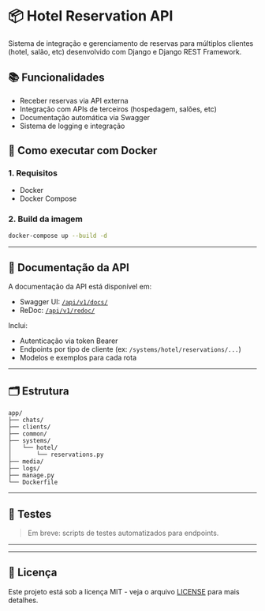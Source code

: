 # 📦 Hotel Reservation API

Sistema de integração e gerenciamento de reservas para múltiplos clientes (hotel, salão, etc) desenvolvido com Django e Django REST Framework.

## 📚 Funcionalidades

* Receber reservas via API externa
* Integração com APIs de terceiros (hospedagem, salões, etc)
* Documentação automática via Swagger
* Sistema de logging e integração

## 🚀 Como executar com Docker

### 1. Requisitos

* Docker
* Docker Compose

### 2. Build da imagem

```bash
docker-compose up --build -d
```

---

## 📘 Documentação da API

A documentação da API está disponível em:

* Swagger UI: [`/api/v1/docs/`](http://localhost:8000/api/v1/docs/)
* ReDoc: [`/api/v1/redoc/`](http://localhost:8000/api/v1/redoc/)

Inclui:

* Autenticação via token Bearer
* Endpoints por tipo de cliente (ex: `/systems/hotel/reservations/...`)
* Modelos e exemplos para cada rota

---

## 🗂 Estrutura

```
app/
├── chats/
├── clients/
├── common/
├── systems/
│   └── hotel/
│       └── reservations.py
├── media/
├── logs/
├── manage.py
└── Dockerfile
```

---

## 🧪 Testes

> Em breve: scripts de testes automatizados para endpoints.

---

---

## 📝 Licença

Este projeto está sob a licença MIT - veja o arquivo [LICENSE](./LICENSE) para mais detalhes.
